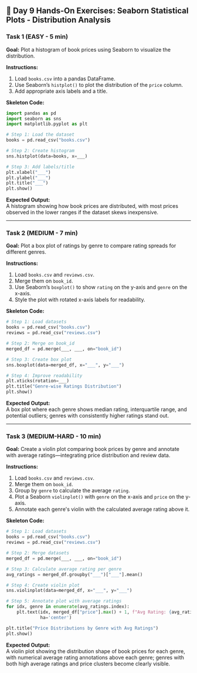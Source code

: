 ## 📝 Day 9 Hands-On Exercises: Seaborn Statistical Plots - Distribution Analysis

### Task 1 (EASY - 5 min)  
**Goal:** Plot a histogram of book prices using Seaborn to visualize the distribution.  

**Instructions:**  
1. Load `books.csv` into a pandas DataFrame.  
2. Use Seaborn’s `histplot()` to plot the distribution of the `price` column.  
3. Add appropriate axis labels and a title.  

**Skeleton Code:**  
```python
import pandas as pd
import seaborn as sns
import matplotlib.pyplot as plt

# Step 1: Load the dataset
books = pd.read_csv("books.csv")

# Step 2: Create histogram
sns.histplot(data=books, x=___)

# Step 3: Add labels/title
plt.xlabel("___")
plt.ylabel("___")
plt.title("___")
plt.show()
```

**Expected Output:**  
A histogram showing how book prices are distributed, with most prices observed in the lower ranges if the dataset skews inexpensive.  

---

### Task 2 (MEDIUM - 7 min)  
**Goal:** Plot a box plot of ratings by genre to compare rating spreads for different genres.  

**Instructions:**  
1. Load `books.csv` and `reviews.csv`.  
2. Merge them on `book_id`.  
3. Use Seaborn’s `boxplot()` to show `rating` on the y-axis and `genre` on the x-axis.  
4. Style the plot with rotated x-axis labels for readability.  

**Skeleton Code:**  
```python
# Step 1: Load datasets
books = pd.read_csv("books.csv")
reviews = pd.read_csv("reviews.csv")

# Step 2: Merge on book_id
merged_df = pd.merge(___, ___, on="book_id")

# Step 3: Create box plot
sns.boxplot(data=merged_df, x="___", y="___")

# Step 4: Improve readability
plt.xticks(rotation=___)
plt.title("Genre-wise Ratings Distribution")
plt.show()
```

**Expected Output:**  
A box plot where each genre shows median rating, interquartile range, and potential outliers; genres with consistently higher ratings stand out.  

---

### Task 3 (MEDIUM-HARD - 10 min)  
**Goal:** Create a violin plot comparing book prices by genre and annotate with average ratings—integrating price distribution and review data.  

**Instructions:**  
1. Load `books.csv` and `reviews.csv`.  
2. Merge them on `book_id`.  
3. Group by `genre` to calculate the average `rating`.  
4. Plot a Seaborn `violinplot()` with `genre` on the x-axis and `price` on the y-axis.  
5. Annotate each genre's violin with the calculated average rating above it.  

**Skeleton Code:**  
```python
# Step 1: Load datasets
books = pd.read_csv("books.csv")
reviews = pd.read_csv("reviews.csv")

# Step 2: Merge datasets
merged_df = pd.merge(___, ___, on="book_id")

# Step 3: Calculate average rating per genre
avg_ratings = merged_df.groupby("___")["___"].mean()

# Step 4: Create violin plot
sns.violinplot(data=merged_df, x="___", y="___")

# Step 5: Annotate plot with average ratings
for idx, genre in enumerate(avg_ratings.index):
    plt.text(idx, merged_df["price"].max() + 1, f"Avg Rating: {avg_ratings[genre]:.2f}",
             ha='center')

plt.title("Price Distributions by Genre with Avg Ratings")
plt.show()
```

**Expected Output:**  
A violin plot showing the distribution shape of book prices for each genre, with numerical average rating annotations above each genre; genres with both high average ratings and price clusters become clearly visible.